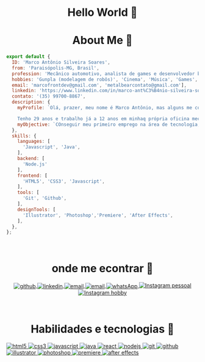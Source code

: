 <link rel="stylesheet" type="text/css" href="./style.css">

<h1 align="center">
  Hello World 🩻
</h1>

<h1 align="center">
  About Me 🐻
</h1>

```javascript
export default {
  ID: 'Marco Antônio Silveira Soares',
  from: 'Paraisópolis-MG, Brasil',
  profession: 'Mecânico automotivo, analista de games e desenvolvedor back-end com ambição de me tornar Full Stack!',
  hobbies: 'Gunpla (modelagem de robôs)', 'Cinema', 'Música', 'Games', 'livros e mangas',
  email: 'marcofrontdev@gmail.com', 'metalbearcontato@gmail.com'],
  linkedin: 'https://www.linkedin.com/in/marco-ant%C3%B4nio-silveira-soares-278333142/',
  contato: '(35) 99700-8867',
  description: {
    myProfile: `Olá, prazer, meu nome é Marco Antônio, mas alguns me conhecem como MetalBear ou Caco. Comecei a estudar programação recentemente e tenho me encontrado cada vez mais no mundo dos códigos, procurando neste mundo da tecnologia uma nova área de desafios para me lançar.

    Tenho 29 anos e trabalho já a 12 anos em minhaq própria oficina mecânica, além de trabalhar a 6 anos como analista de games para o site [Gamerview](www.gamerview.com.br), onde criei uma série de artigos próprios para jogos de horror. ALém de já ter sido premiado por empresas como Sony, Konami, Bethesda e até mesmo ter minha nota de Starfield no telão da TGA2023.`,
    myObjective: `COnseguir meu primeiro emprego na área de tecnologia, dominar amplamente as habilidades de back e front dev e aprender sobre cyber-segurança. Sempre em busca de ser uma versão melhor do que fui ontem.`,
  },
  skills: {
    languages: [
      'Javascript', 'Java',
    ],
    backend: [
      'Node.js'
    ],
    frontend: [
      'HTML5', 'CSS3', 'Javascript',
    ],
    tools: [
      'Git', 'Github',
    ],
    designTools: [
      'Illustrator', 'Photoshop','Premiere', 'After Effects',
    ],
  },
};
```

<br/>

<h1 align="center">
  onde me econtrar 🩻
</h1>

<section>
  <p
    align="center"
    class="redes"
  >
    <a
      href="https://github.com/metalbear1"
      target="_blank"
    >
      <img
        align="center"
        src="https://img.shields.io/badge/GitHub-100000?style=for-the-badge&logo=github&logoColor=white"
        alt="github"
      />
    </a>
    <a
      href="https://www.linkedin.com/in/marco-antônio-silveira-soares-278333142/" target="_blank"
    >
      <img
        align="center"
        src="https://img.shields.io/badge/LinkedIn-0077B5?style=for-the-badge&logo=linkedin&logoColor=white"
        alt="linkedin"
      />
    </a>
    <a
      href="mailto:marcofrontdev@gmail.com"
      target="_blank"
    >
      <img
        align="center"
        src="https://img.shields.io/badge/Gmail-D14836?style=for-the-badge&logo=gmail&logoColor=white"
        alt="email"
      />
    </a>
    <a
      href="mailto:metalbearcontato@hotmail.com"
      target="_blank"
    >
      <img
        align="center"
        src="https://img.shields.io/badge/Gmail-D14836?style=for-the-badge&logo=gmail&logoColor=white"
        alt="email"
      />
    </a>
    <a
      href="https://wa.me/35997008867"
      target="_blank"
    >
      <img
        align="center"
        src="https://img.shields.io/badge/WhatsApp-25D366?style=for-the-badge&logo=whatsapp&logoColor=white"
        alt="whatsApp"
      />
    </a>
    <a
      align="center"
      href="https://www.instagram.com/caco02/"
      target="_blank"
    >
    <img src="https://img.shields.io/badge/-Instagram-%23E4405F?style=for-the-badge&logo=instagram&logoColor=white" 
    alt="Instagram pessoal">
    </a>
    <a
      align="center"
      href="https://www.instagram.com/metalbear.13/"
      target="_blank"
    >
    <img src="https://img.shields.io/badge/-Instagram-%23E4405F?style=for-the-badge&logo=instagram&logoColor=white" 
    alt="Instagram hobby">
    </a>
  </p>
</section>
<br/>

<h1 align="center">
  Habilidades e tecnologias 🩻
</h1>

<section align="center">
  <div class="tecnologias">
    <p align="left">
      <a href="https://www.w3.org/html/" target="_blank">
        <img
           src="https://img.shields.io/badge/HTML5-E34F26?style=for-the-badge&logo=html5&logoColor=white"
           alt="html5"
         />
      </a>
      <a href="https://www.w3schools.com/css/" target="_blank">
        <img
           src="https://img.shields.io/badge/CSS3-1572B6?style=for-the-badge&logo=css3&logoColor=white"
           alt="css3"
         />
      </a>
      <a href="https://developer.mozilla.org/en-US/docs/Web/JavaScript" target="_blank">
        <img
           src="https://img.shields.io/badge/JavaScript-323330?style=for-the-badge&logo=javascript&logoColor=F7DF1E"
           alt="javascript"
         />
      <a href="https://www.java.com/en/download/help/whatis_java.html" target="_blank">
        <img
           src="https://img.shields.io/badge/Java-000?style=for-the-badge&logo=java"
           alt="java"
         />
      </a>
      <a href="https://reactjs.org/" target="_blank">
        <img
           src="https://img.shields.io/badge/React-20232A?style=for-the-badge&logo=react&logoColor=61DAFB"
           alt="react"
         />
      </a>
      <a href="https://nodejs.org" target="_blank">
        <img
           src="https://img.shields.io/badge/Node.js-339933?style=for-the-badge&logo=nodedotjs&logoColor=white"
           alt="nodejs"
         />
      </a>
      <a href="https://git-scm.com/" target="_blank">
        <img
           src="https://img.shields.io/badge/GIT-E44C30?style=for-the-badge&logo=git&logoColor=white"
           alt="git"
         />
      </a>
      <a href="https://github.com/ANDREHORMAN1994" target="_blank">
        <img
           src="https://img.shields.io/badge/GitHub-100000?style=for-the-badge&logo=github&logoColor=white"
           alt="github"
         />
      </a>
      <a href="https://www.adobe.com/in/products/illustrator.html" target="_blank">
        <img
            src="https://img.shields.io/badge/Adobe%20Illustrator-FF9A00?style=for-the-badge&logo=adobe%20illustrator&logoColor=white"
            alt="illustrator"
         />
      </a>
      <a href="https://www.photoshop.com/en" target="_blank">
        <img
            src="https://img.shields.io/badge/Adobe%20Photoshop-31A8FF?style=for-the-badge&logo=Adobe%20Photoshop&logoColor=black"
            alt="photoshop"
         />
      </a>
      <a href="https://www.adobe.com/products/premiere.html" target="_blank">
        <img
            src="https://img.shields.io/badge/Adobe%20Premiere%20Pro-9999FF?style=for-the-badge&logo=Adobe%20Premiere%20Pro&logoColor=white"
            alt="premiere"
         />
      </a>
      <a href="https://www.adobe.com/products/aftereffects.html" target="_blank">
        <img
            src="https://img.shields.io/badge/Adobe%20after%20affects-CF96FD?style=for-the-badge&logo=Adobe%20after%20effects&logoColor=393665"
            alt="after effects"
         />
      </a>
    </p>
  </div>
</section>
<br/>

